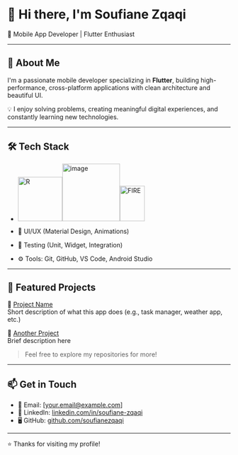 # 👋 Hi there, I'm Soufiane Zqaqi

🎯 Mobile App Developer | Flutter Enthusiast

---

## 🚀 About Me

I'm a passionate mobile developer specializing in **Flutter**, building high-performance, cross-platform applications with clean architecture and beautiful UI.

💡 I enjoy solving problems, creating meaningful digital experiences, and constantly learning new technologies.

---

## 🛠️ Tech Stack

-  <img width="100" height="100" alt="R" src="https://github.com/user-attachments/assets/d0ad71c9-1877-4ab8-8658-feef505c6f3a" /><img width="130" height="130" alt="image" src="https://github.com/user-attachments/assets/5cdd19c4-c36a-44b1-a9d2-b408b4e62987" /><img width="56" height="80" alt="FIRE" src="https://github.com/user-attachments/assets/69d570fd-03c9-475a-8a18-444c945c0858" />

- 🎨 UI/UX (Material Design, Animations)
- 🧪 Testing (Unit, Widget, Integration)
- ⚙️ Tools: Git, GitHub, VS Code, Android Studio

---

## 📂 Featured Projects

🔹 [Project Name](https://github.com/your-username/project-name)  
Short description of what this app does (e.g., task manager, weather app, etc.)

🔹 [Another Project](https://github.com/your-username/another-project)  
Brief description here

> Feel free to explore my repositories for more!

---

## 📫 Get in Touch

- 📧 Email: [your.email@example.com]
- 💼 LinkedIn: [linkedin.com/in/soufiane-zqaqi](https://linkedin.com/in/soufiane-zqaqi)
- 🖥️ GitHub: [github.com/soufianezqaqi](https://github.com/soufianezqaqi)

---

⭐ Thanks for visiting my profile!
